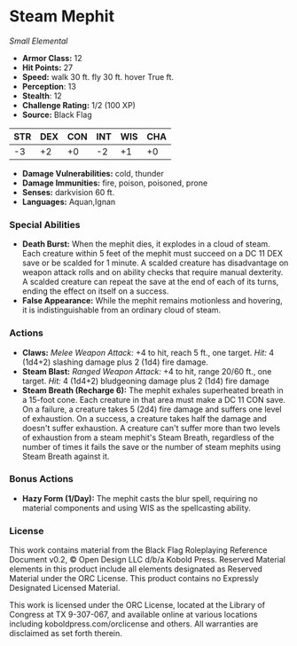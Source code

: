 # Steam Mephit

*Small* *Elemental*

- **Armor Class:** 12
- **Hit Points:** 27 
- **Speed:** walk 30 ft. fly 30 ft. hover True ft.
- **Perception**: 13
- **Stealth**: 12
- **Challenge Rating:** 1/2 (100 XP)
- **Source:** Black Flag

| STR | DEX | CON | INT | WIS | CHA |
| --- | --- | --- | --- | --- | --- |
| -3 | +2 | +0 | -2 | +1 | +0 |

- **Damage Vulnerabilities:** cold, thunder
- **Damage Immunities:** fire, poison, poisoned, prone
- **Senses:** darkvision 60 ft.
- **Languages:** Aquan,Ignan

### Special Abilities

- **Death Burst:** When the mephit dies, it explodes in a cloud of steam. Each creature within 5 feet of the mephit must succeed on a DC 11 DEX save or be scalded for 1 minute. A scalded creature has disadvantage on weapon attack rolls and on ability checks that require manual dexterity. A scalded creature can repeat the save at the end of each of its turns, ending the effect on itself on a success.
- **False Appearance:** While the mephit remains motionless and hovering, it is indistinguishable from an ordinary cloud of steam.

### Actions

- **Claws:** _Melee Weapon Attack:_ +4 to hit, reach 5 ft., one target. _Hit:_ 4 (1d4+2) slashing damage plus 2 (1d4) fire damage.
- **Steam Blast:** _Ranged Weapon Attack:_ +4 to hit, range 20/60 ft., one target. _Hit:_ 4 (1d4+2) bludgeoning damage plus 2 (1d4) fire damage
- **Steam Breath (Recharge 6):** The mephit exhales superheated breath in a 15-foot cone. Each creature in that area must make a DC 11 CON save. On a failure, a creature takes 5 (2d4) fire damage and suffers one level of exhaustion. On a success, a creature takes half the damage and doesn't suffer exhaustion. A creature can't suffer more than two levels of exhaustion from a steam mephit's Steam Breath, regardless of the number of times it fails the save or the number of steam mephits using Steam Breath against it.

### Bonus Actions

- **Hazy Form (1/Day):** The mephit casts the blur spell, requiring no material components and using WIS as the spellcasting ability.


### License

This work contains material from the Black Flag Roleplaying Reference Document v0.2, © Open Design LLC d/b/a Kobold Press. Reserved Material elements in this product include all elements designated as Reserved Material under the ORC License. This product contains no Expressly Designated Licensed Material.

This work is licensed under the ORC License, located at the Library of Congress at TX 9-307-067, and available online at various locations including koboldpress.com/orclicense and others. All warranties are disclaimed as set forth therein.
